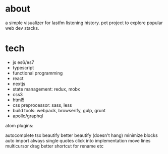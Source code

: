 # about

a simple visualizer for lastfm listening history. pet project to explore popular web dev stacks.

# tech

- js es6/es7
- typescript
- functional programming
- react
- nextjs
- state management: redux, mobx
- css3
- html5
- css preprocessor: sass, less
- build tools: webpack, browserify, gulp, grunt
- apollo/graphql

atom plugins:

autocomplete
tsx beautify
better beautify (doesn't hang)
minimize blocks
auto import
always single quotes
click into implementation
move lines
multicursor drag
better shortcut for rename etc
